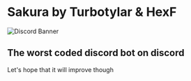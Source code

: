 # Sakura by Turbotylar & HexF

![Discord Banner](https://discordapp.com/api/guilds/694455249334960139/widget.png?style=banner3)
## The worst coded discord bot on discord

Let's hope that it will improve though
